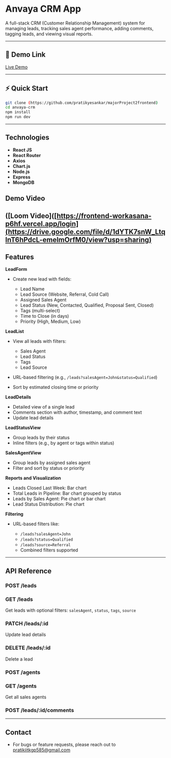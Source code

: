 #  Anvaya CRM App

A full-stack CRM (Customer Relationship Management) system for managing leads, tracking sales agent performance, adding comments, tagging leads, and viewing visual reports.

---

## 🔗 Demo Link

[Live Demo](https://vercel.com/pratiks-projects-d3474ba5/major-project2frontend)

---

## ⚡ Quick Start

```bash
git clone (https://github.com/pratikyesankar/majorProject2frontend)
cd anvaya-crm
npm install
npm run dev
```
---

## Technologies

* **React JS**
* **React Router**
* **Axios**
* **Chart.js**
* **Node.js**
* **Express**
* **MongoDB**


## Demo Video
([Loom Video]([https://frontend-workasana-p6hf.vercel.app/login](https://drive.google.com/file/d/1dYTK7snW_LtqlnT6hPdcL-emelmOrfM0/view?usp=sharing)
---

## Features

**LeadForm**

* Create new lead with fields:

  * Lead Name
  * Lead Source (Website, Referral, Cold Call)
  * Assigned Sales Agent
  * Lead Status (New, Contacted, Qualified, Proposal Sent, Closed)
  * Tags (multi-select)
  * Time to Close (in days)
  * Priority (High, Medium, Low)

**LeadList**

* View all leads with filters:

  * Sales Agent
  * Lead Status
  * Tags
  * Lead Source
* URL-based filtering (e.g., `/leads?salesAgent=John&status=Qualified`)
* Sort by estimated closing time or priority

**LeadDetails**

* Detailed view of a single lead
* Comments section with author, timestamp, and comment text
* Update lead details

**LeadStatusView**

* Group leads by their status
* Inline filters (e.g., by agent or tags within status)

**SalesAgentView**

* Group leads by assigned sales agent
* Filter and sort by status or priority

**Reports and Visualization**

* Leads Closed Last Week: Bar chart
* Total Leads in Pipeline: Bar chart grouped by status
* Leads by Sales Agent: Pie chart or bar chart
* Lead Status Distribution: Pie chart

**Filtering**

* URL-based filters like:

  * `/leads?salesAgent=John`
  * `/leads?status=Qualified`
  * `/leads?source=Referral`
  * Combined filters supported

---

## API Reference

### **POST /leads**

 

### **GET /leads**

Get leads with optional filters: `salesAgent`, `status`, `tags`, `source`

### **PATCH /leads/\:id**

Update lead details

### **DELETE /leads/\:id**

Delete a lead

### **POST /agents**

 

### **GET /agents**

Get all sales agents

### **POST /leads/\:id/comments**

---
## Contact
* For bugs or feature requests, please reach out to pratikiitkgp585@gmail.com

